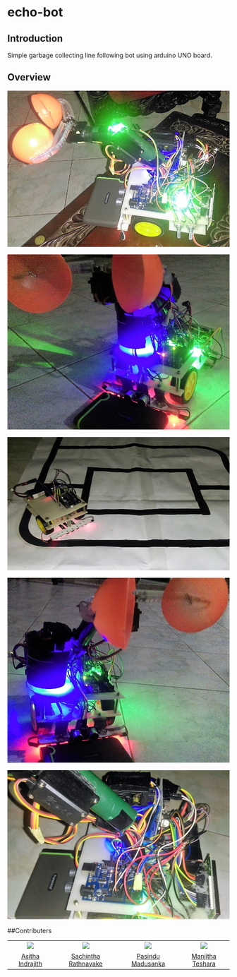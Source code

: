 # echo-bot
## Introduction
Simple garbage collecting line following bot using arduino UNO board. 

## Overview
![](./Assests/overview3.jpeg)

![](./Assests/overview2.jpeg)

![](./Assests/running.jpeg)

![](./Assests/running2.jpeg)

![](./Assests/circuit.jpeg)

##Contributers

<table>
<tr>

<td align="center"><img src="https://avatars0.githubusercontent.com/u/25387297?s=460&v=4" width=200></td>
<td align="center"><img src="https://avatars1.githubusercontent.com/u/29378743?s=460&v=4" width=200></td>
<td align="center"><img src="https://avatars3.githubusercontent.com/u/25347476?s=460&v=4" width=200></td>
<td align="center"><img src="https://avatars2.githubusercontent.com/u/36306276?s=460&v=4" width=200></td>
</tr>
<tr>


<td align="center"><a href="https://github.com/AsithaIndrajith">Asitha Indrajith</a></td>
<td align="center"><a href="https://github.com/Sacheerc">Sachintha Rathnayake</a></td>
<td align="center"><a href="https://github.com/pasindumadusanka95">Pasindu Madusanka</a></td>
<td align="center"><a href="https://github.com/manjitha-teshara">Manjitha Teshara</a></td>



</tr>
</table>
